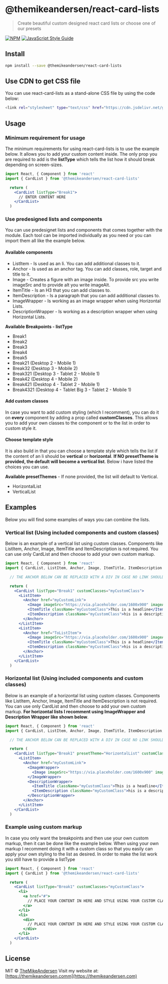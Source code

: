 # @themikeandersen/react-card-lists

> Create beautiful custom designed react card lists or choose one of our presets

[![NPM](https://img.shields.io/npm/v/@themikeandersen/react-card-lists.svg)](https://www.npmjs.com/package/@themikeandersen/react-card-lists) [![JavaScript Style Guide](https://img.shields.io/badge/code_style-standard-brightgreen.svg)](https://standardjs.com)

## Install

```bash
npm install --save @themikeandersen/react-card-lists
```

## Use CDN to get CSS file
You can use react-card-lists as a stand-alone CSS file by using the code below:

```bash
<link rel="stylesheet" type="text/css" href="https://cdn.jsdelivr.net/gh/WhereCanI/react-card-lists/src/cardStyle.css" />
```

## Usage
### Minimum requirement for usage
The minimum requirements for using react-card-lists is to use the example below. It allows you to add your custom content inside. The only prop you are required to add is the **listType** which tells the list how it should break depending on screen-sizes.

```jsx
import React, { Component } from 'react'
import { CardList } from '@themikeandersen/react-card-lists'

  return (
    <CardList listType="Break1">
      // ENTER CONTENT HERE
    </CardList>
  )
```

### Use predesigned lists and components
You can use predesignet lists and components that comes together with the module. Each tool can be imported individually as you need or you can import them all like the example below.

#### Available components
* ListItem - Is used as an li. You can add additional classes to it.
* Anchor - Is used as an anchor tag. You can add classes, role, target and title to it.
* Image - Creates a figure with an image inside. To provide src you write imageSrc and to provide alt you write imageAlt.
* ItemTitle - Is an H3 that you can add classes to.
* ItemDescription - Is a paragraph that you can add additional classes to.
* ImageWrapper - Is working as an image wrapper when using Horizontal Lists.
* DescriptionWrapper - Is working as a description wrapper when using Horizontal Lists.

**Available Breakpoints - listType**
* Break1
* Break2
* Break3
* Break4
* Break5
* Break21 (Desktop 2 - Mobile 1)
* Break32 (Desktop 3 - Mobile 2)
* Break321 (Desktop 3 - Tablet 2 - Mobile 1)
* Break42 (Desktop 4 - Mobile 2)
* Break421 (Desktop 4 - Tablet 2 - Mobile 1)
* Break4321 (Desktop 4 - Tablet Big 3 - Tablet 2 - Mobile 1)

#### Add custom classes
In case you want to add custom styling (which I recomment), you can do it on **every** component by adding a prop called **customClasses**. This allows you to add your own classes to the component or to the list in order to custom style it.

#### Choose template style
It is also build in that you can choose a template style which tells the list if the content of an li should be **vertical** or **horizontal**. **If NO presetTheme is provided, the default will become a vertical list**. Below i have listed the choices you can use.

**Available presetThemes** - If none provided, the list will default to Vertical.
* HorizontalList
* VerticalList

## Examples
Below you will find some examples of ways you can combine the lists.

### Vertical list (Using included components and custom classes)
Below is an example of a vertical list using custom classes. Components like ListItem, Anchor, Image, ItemTitle and ItemDescription is not required. You can use only CardList and then choose to add your own custom markup.

```jsx
import React, { Component } from 'react'
import { CardList, ListItem, Anchor, Image, ItemTitle, ItemDescription } from '@themikeandersen/react-card-lists'

  // THE ANCHOR BELOW CAN BE REPLACED WITH A DIV IN CASE NO LINK SHOULD BE PROVIDED

  return (
    <CardList listType="Break1" customClasses="myCustomClass">
      <ListItem>
        <Anchor href="myCustomLink">
          <Image imageSrc="https://via.placeholder.com/1600x900" imageAlt="Default Image alt" />
          <ItemTitle className="myCustomClass">This is a headline</ItemTitle>
          <ItemDescription className="myCustomClass">his is a description holding some of the description for each item.</ItemDescription>
        </Anchor>
      </ListItem>
      <ListItem>
        <Anchor href="ToListItem">
          <Image imageSrc="https://via.placeholder.com/1600x900" imageAlt="Default Image alt" />
          <ItemTitle className="myCustomClass">This is a headline</ItemTitle>
          <ItemDescription className="myCustomClass">his is a description holding some of the description for each item.</ItemDescription>
        </Anchor>
      </ListItem>
    </CardList>
  )
```

### Horizontal list (Using included components and custom classes)
Below is an example of a horizontal list using custom classes. Components like ListItem, Anchor, Image, ItemTitle and ItemDescription is not required. You can use only CardList and then choose to add your own custom markup. **For horizontal lists I recomment using ImageWrapper and Description Wrapper like shown below**.

```jsx
import React, { Component } from 'react'
import { CardList, ListItem, Anchor, Image, ItemTitle, ItemDescription, ImageWrapper, DescriptionWrapper } from '@themikeandersen/react-card-lists'

  // THE ANCHOR BELOW CAN BE REPLACED WITH A DIV IN CASE NO LINK SHOULD BE PROVIDED

  return (
    <CardList listType="Break1" presetTheme="HorizontalList" customClasses="myCustomClass">
      <ListItem>
        <Anchor href="myCustomLink">
          <ImageWrapper>
            <Image imageSrc="https://via.placeholder.com/1600x900" imageAlt="Default Image alt" />
          </ImageWrapper>
          <DescriptionWrapper>
            <ItemTitle className="myCustomClass">This is a headline</ItemTitle>
            <ItemDescription className="myCustomClass">his is a description holding some of the description for each item.</ItemDescription>
          </DescriptionWrapper>
        </Anchor>
      </ListItem>
    </CardList>
  )
```

### Example using custom markup
In case you only want the breakpoints and then use your own custom markup, then it can be done like the example below. When using your own markup I recomment doing it with a custom class so that you easily can apply your own styling to the list as desired. In order to make the list work you still have to provide a listType

```jsx
import React, { Component } from 'react'
import { CardList } from '@themikeandersen/react-card-lists'

  return (
    <CardList listType="Break1" customClasses="myCustomClass">
      <li>
        <a href="#">
          // PLACE YOUR CONTENT IN HERE AND STYLE USING YOUR CUSTOM CLASS
        </a>
      </li>
      <li>
        <div>
          // PLACE YOUR CONTENT IN HERE AND STYLE USING YOUR CUSTOM CLASS
        </div>
      </li>
    </CardList>
  )
```

## License

MIT © [TheMikeAndersen](https://github.com/WhereCanI)
Visit my website at: [https://themikeandersen.comm](https://themikeandersen.com)

